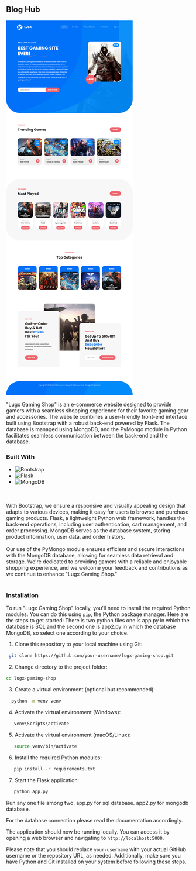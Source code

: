 ## Blog Hub

![enter image description here](/static/images/lugx.png)

"Lugx Gaming Shop" is an e-commerce website designed to provide gamers with a seamless shopping experience for their favorite gaming gear and accessories. The website combines a user-friendly front-end interface built using Bootstrap with a robust back-end powered by Flask. The database is managed using MongoDB, and the PyMongo module in Python facilitates seamless communication between the back-end and the database.

### Built With

- ![Bootstrap](https://img.shields.io/badge/Bootstrap-7952B3?style=for-the-badge&logo=bootstrap&logoColor=white)
- ![Flask](https://img.shields.io/badge/Flask-000000?style=for-the-badge&logo=flask&logoColor=white)
- ![MongoDB](https://img.shields.io/badge/MongoDB-47A248?style=for-the-badge&logo=mongodb&logoColor=white)

<br>
<br>
With Bootstrap, we ensure a responsive and visually appealing design that adapts to various devices, making it easy for users to browse and purchase gaming products. Flask, a lightweight Python web framework, handles the back-end operations, including user authentication, cart management, and order processing. MongoDB serves as the database system, storing product information, user data, and order history.
<br>
<br>
Our use of the PyMongo module ensures efficient and secure interactions with the MongoDB database, allowing for seamless data retrieval and storage. We're dedicated to providing gamers with a reliable and enjoyable shopping experience, and we welcome your feedback and contributions as we continue to enhance "Lugx Gaming Shop."

<br>
<br>

### Installation

To run "Lugx Gaming Shop" locally, you'll need to install the required Python modules. You can do this using `pip`, the Python package manager. Here are the steps to get started:
There is two python files one is app.py in which the database is SQL and the second one is app2.py in which the database MongoDB, so select one according to your choice.

1. Clone this repository to your local machine using Git:

```sh
 git clone https://github.com/your-username/lugx-gaming-shop.git
```

2. Change directory to the project folder:

```sh
cd lugx-gaming-shop
```

3. Create a virtual environment (optional but recommended):

```sh
  python -m venv venv
```

4. Activate the virtual environment (Windows):

```sh
   venv\Scripts\activate
```

5. Activate the virtual environment (macOS/Linux):

```sh
   source venv/bin/activate
```

6. Install the required Python modules:

```sh
   pip install -r requirements.txt
```

7. Start the Flask application:

```sh
   python app.py
```

Run any one file among two.
app.py for sql database.
app2.py for mongodb database.

For the database connection please read the documentation accordingly.

The application should now be running locally. You can access it by opening a web browser and navigating to `http://localhost:5000`.

Please note that you should replace `your-username` with your actual GitHub username or the repository URL, as needed. Additionally, make sure you have Python and Git installed on your system before following these steps.

<!-- https://www.markdownguide.org/basic-syntax/#reference-style-links -->

[contributors-shield]: https://img.shields.io/github/contributors/othneildrew/Best-README-Template.svg?style=for-the-badge
[contributors-url]: https://github.com/othneildrew/Best-README-Template/graphs/contributors
[forks-shield]: https://img.shields.io/github/forks/othneildrew/Best-README-Template.svg?style=for-the-badge
[forks-url]: https://github.com/othneildrew/Best-README-Template/network/members
[stars-shield]: https://img.shields.io/github/stars/othneildrew/Best-README-Template.svg?style=for-the-badge
[stars-url]: https://github.com/othneildrew/Best-README-Template/stargazers
[issues-shield]: https://img.shields.io/github/issues/othneildrew/Best-README-Template.svg?style=for-the-badge
[issues-url]: https://github.com/othneildrew/Best-README-Template/issues
[license-shield]: https://img.shields.io/github/license/othneildrew/Best-README-Template.svg?style=for-the-badge
[license-url]: https://github.com/othneildrew/Best-README-Template/blob/master/LICENSE.txt
[linkedin-shield]: https://img.shields.io/badge/-LinkedIn-black.svg?style=for-the-badge&logo=linkedin&colorB=555
[linkedin-url]: https://linkedin.com/in/othneildrew
[product-screenshot]: images/screenshot.png
[Next.js]: https://img.shields.io/badge/next.js-000000?style=for-the-badge&logo=nextdotjs&logoColor=white
[Next-url]: https://nodejs.org/
[React.js]: https://img.shields.io/badge/React-20232A?style=for-the-badge&logo=react&logoColor=61DAFB
[React-url]: https://reactjs.org/
[Vue.js]: https://img.shields.io/badge/Vue.js-35495E?style=for-the-badge&logo=vuedotjs&logoColor=4FC08D
[Vue-url]: https://vuejs.org/
[Angular.io]: https://img.shields.io/badge/Angular-DD0031?style=for-the-badge&logo=angular&logoColor=white
[Angular-url]: https://angular.io/
[Svelte.dev]: https://img.shields.io/badge/Svelte-4A4A55?style=for-the-badge&logo=svelte&logoColor=FF3E00
[Svelte-url]: https://svelte.dev/
[Laravel.com]: https://img.shields.io/badge/Laravel-FF2D20?style=for-the-badge&logo=laravel&logoColor=white
[Laravel-url]: https://laravel.com
[Bootstrap.com]: https://img.shields.io/badge/Bootstrap-563D7C?style=for-the-badge&logo=bootstrap&logoColor=white
[Bootstrap-url]: https://getbootstrap.com
[JQuery.com]: https://img.shields.io/badge/jQuery-0769AD?style=for-the-badge&logo=jquery&logoColor=white
[JQuery-url]: https://jquery.com
